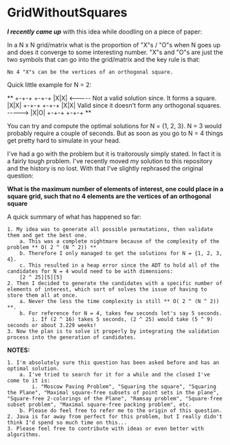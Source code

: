 # GridWithoutSquares

***I recently came up*** with this idea while doodling on a piece of paper:

In a N x N grid/matrix what is the proportion of "X"s / "O"s when N goes up and does it converge to some interesting number.
"X"s and "O"s are just the two symbols that can go into the grid/matrix and the key rule is that:

    No 4 "X"s can be the vertices of an orthogonal square.

Quick little example for N = 2:

**
+-+-+                                                                   +-+-+
|X|X| <----- Not a valid solution since. It forms a square.             |X|X|
+-+-+                                                                   +-+-+
|X|X|        Valid since it doesn't form any orthogonal squares. -----> |X|O|
+-+-+                                                                   +-+-+
**

You can try and compute the optimal solutions for N = {1, 2, 3}. N = 3 would probably require a couple of seconds.
But as soon as you go to N = 4 things get pretty hard to simulate in your head.

I've had a go with the problem but it is traitorously simply stated. In fact it is a fairly tough problem.
I've recently moved my solution to this repository and the history is no lost.
With that I've slightly rephrased the original question:

**What is the maximum number of elements of interest, one could place in a square grid, such that no 4 elements are the vertices of an orthogonal square**

A quick summary of what has happened so far:

    1. My idea was to generate all possible permutations, then validate them and get the best one.
        a. This was a complete nightmare because of the complexity of the problem ** O( 2 ^ (N ^ 2)) **
        b. Therefore I only managed to get the solutions for N = {1, 2, 3, 4}.
        c. This resulted in a heap error since the ADT to hold all of the candidates for N = 4 would need to be with dimensions:
        [2 ^ 25][5][5]
    2. Then I decided to generate the candidates with a specific number of elements of interest, which sort of solves the issue of having to store them all at once.
        a. Never the less the time complexity is still ** O( 2 ^ (N ^ 2)) **.
        b. For reference for N = 4, takes few seconds let's say 5 seconds.
            i. If (2 ^ 16) takes 5 seconds, (2 ^ 25) would take (5 ^ 9) seconds or about 3.229 weeks!
    3. Now the plan is to solve it properly by integrating the validation process into the generation of candidates.
        
**NOTES:**

    1. I'm absolutely sure this question has been asked before and has an optimal solution.
        a. I've tried to search for it for a while and the closed I've come to it is:
            i. "Moscow Paving Problem", "Squaring the square", "Squaring the Plane", "Maximal square-free subsets of point sets in the plane", "Square-free 2-colorings of the Plane", "Ramsay problem", "Square-free subset problem", "Maximal square-free packing problem", etc.
        b. Please do feel free to refer me to the origin of this question.
    2. Java is far away from perfect for this problem, but I really didn't think I'd spend so much time on this...
    3. Please feel free to contribute with ideas or even better with algorithms.